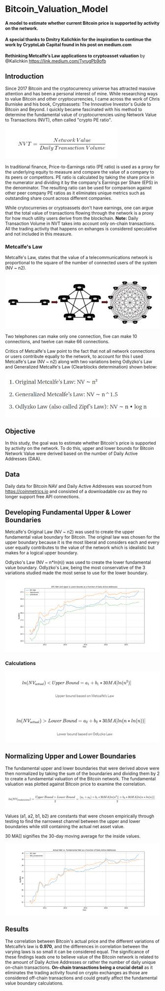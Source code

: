 # Bitcoin_Valuation_Model
#### A model to estimate whether current Bitcoin price is supported by activity on the network.

#### A special thanks to Dmitry Kalichkin for the inspiration to continue the work by CryptoLab Capital found in his post on medium.com
**Rethinking Metcalfe’s Law applications to cryptoasset valuation** by @Kalichkin https://link.medium.com/TyrugPb9ofb 

## Introduction
Since 2017 Bitcoin and the cryptocurrency universe has attracted massive attention and has been a personal interest of mine. While researching ways to value Bitcoin and other cryptocurrencies, I came across the work of Chris Burniske and his book, Cryptoassets: The Innovative Investor's Guide to Bitcoin and Beyond. I quickly became fascinated with his method to determine the fundamental value of cryptocurrencies using Network Value to Transactions (NVT), often called "crypto PE ratio".

![NVT Formula](resources/NVT_formula.png)

In traditional finance, Price-to-Earnings ratio (PE ratio) is used as a proxy for the underlying equity to measure and compare the value of a company to its peers or competitors. PE ratio is calculated by taking the share price in the numerator and dividing it by the company's Earnings per Share (EPS) in the denominator. The resulting ratio can be used for comparison against other peer company PE ratios as it eliminates unique metrics such as outstanding share count across different companies.

While crytocurrenies or cryptoassets don't have earnings, one can argue that the total value of transactions flowing through the network is a proxy for how much utility users derive from the blockchain.
**Note:** Daily Transaction Volume in NVT takes into account only on-chain transactions. All the trading activity that happens on exhanges is considered speculative and not included in this measure.

### Metcalfe's Law
Metcalfe's Law, states that the value of a telecommunications network is proportional to the square of the number of connected users of the system (NV ~ n2).

![Metcalfe's Law Graphic](resources/metcalfe2.png)

Two telephones can make only one connection, five can make 10 connections, and twelve can make 66 connections.

Critics of Metcalfe's Law point to the fact that not all network connections or users contribute equally to the network, to account for this I used Metcalfe's Law (NV ~ n2) along with two variations being Odlyzko's Law and Generalized Metcalfe's Law (Clearblocks determination) shown below:

![Metcalfe Variations](resources/metcalfe_variations.png)

## Objective
In this study, the goal was to estimate whether Bitcoin's price is supported by activity on the network. To do this, upper and lower bounds for Bitcoin Network Value were derived based on the number of Daily Active Addresses (DAA). 

## Data
Daily data for Bitcoin NAV and Daily Active Addresses was sourced from https://coinmetrics.io and consisted of a downloadable csv as they no longer support free API connections.

## Developing Fundamental Upper & Lower Boundaries

Metcalfe's Original Law (NV ~ n2) was used to create the upper fundamental value boundary for Bitcoin. The original law was chosen for the upper boundary because it is the most liberal and considers each and every user equally contributes to the value of the network which is idealistic but makes for a logical upper boundary.

Odlyzko's Law (NV ~ n*ln(n)) was used to create the lower fundamental value boundary. Odlyzko's Law, being the most conservative of the 3 variations studied made the most sense to use for the lower boundary.

![Upper & Lower Boundaries](resources/Fig1.png)

### Calculations
![Boundary Formula](resources/upper_lower_formula.png)

## Normalizing Upper and Lower Boundaries

The fundamental upper and lower boundaries that were derived above were then normalized by taking the sum of the boundaries and dividing them by 2 to create a fundamental valuation of the Bitcoin network. The fundamental valuation was plotted against Bitcoin price to examine the correlation.
![Fundamental Value Formula](resources/fundamental_normalized.png)

Values (a1, a2, b1, b2) are constants that were chosen empirically through testing to find the narrowest channel between the upper and lower boundaries while still containing the actual net asset value.

30 MA[] signifies the 30-day moving average for the inside values.

![Fundamental Value Plot](resources/Fig2.png)

## Results
The correlation between Bitcoin's actual price and the different variations of Metcalfe’s law is **0.970**, and the differences in correlation between the varying laws is so small it can be considered equal.
The significance of these findings leads one to believe value of the Bitcoin network is related to the amount of Daily Active Addresses or rather the number of daily unique on-chain transactions. **On-chain transactions being a crucial detail** as it eliminates the trading activity found on crypto exchanges as those are considered off-chain transactions and could greatly affect the fundamental value boundary calculations.
